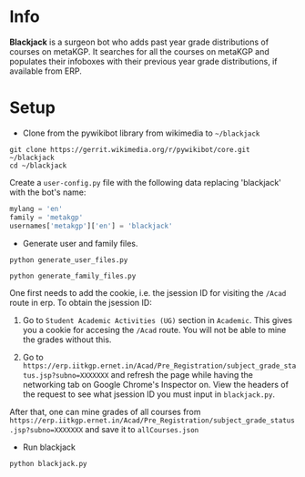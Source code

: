 Info
===
**Blackjack** is a surgeon bot who adds past year grade distributions of courses on metaKGP. It searches for all the courses on metaKGP and populates their infoboxes with their previous year grade distributions, if available from ERP.


Setup
=====

* Clone from the pywikibot library from wikimedia to  `~/blackjack`
```
git clone https://gerrit.wikimedia.org/r/pywikibot/core.git ~/blackjack
cd ~/blackjack
```
Create a `user-config.py` file with the following data replacing 'blackjack' with the bot's name:
```python
mylang = 'en'
family = 'metakgp'
usernames['metakgp']['en'] = 'blackjack'
```

* Generate user and family files.
```
python generate_user_files.py
```
```
python generate_family_files.py
```
One first needs to add the cookie, i.e. the jsession ID for visiting the `/Acad` route in erp. To obtain the jsession ID:

1. Go to `Student Academic Activities (UG)` section in `Academic`. This gives you a cookie for accesing the `/Acad` route. You will not be able to mine the grades without this.

2. Go to `https://erp.iitkgp.ernet.in/Acad/Pre_Registration/subject_grade_status.jsp?subno=XXXXXXX` and refresh the page while having the networking tab on Google Chrome's Inspector on. View the headers of the request to see what jsession ID you must input in `blackjack.py`. 

After that, one can mine grades of all courses from `https://erp.iitkgp.ernet.in/Acad/Pre_Registration/subject_grade_status.jsp?subno=XXXXXXX` and save it to `allCourses.json`

* Run blackjack
```
python blackjack.py
```
